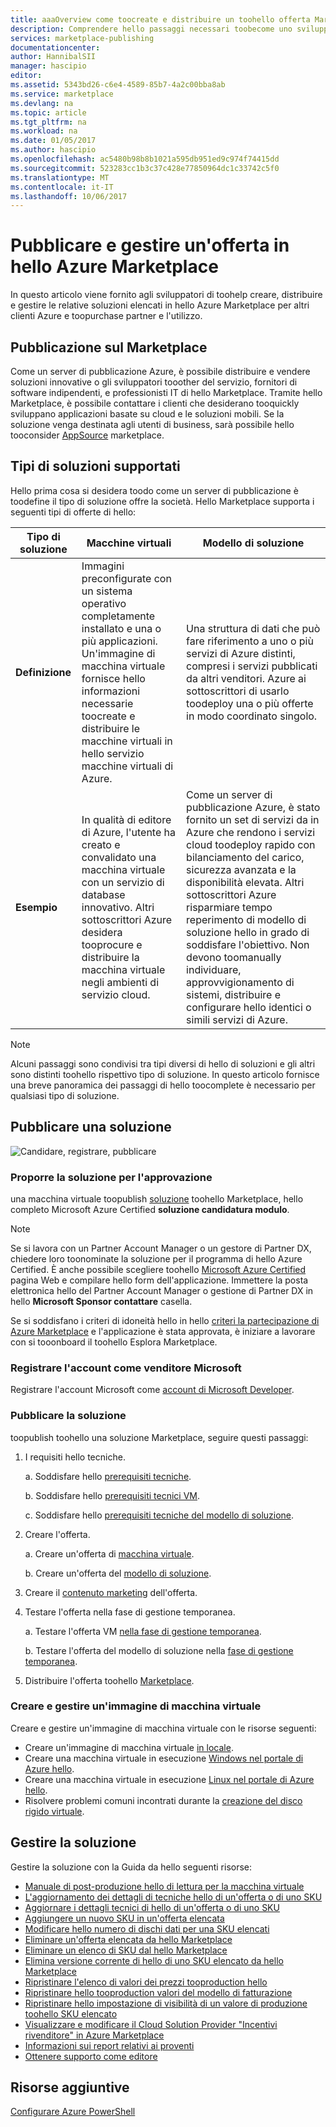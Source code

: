 ```yaml
---
title: aaaOverview come toocreate e distribuire un toohello offerta Marketplace | Documenti Microsoft
description: Comprendere hello passaggi necessari toobecome uno sviluppatore di Microsoft approvato e creare e distribuire un'immagine di macchina virtuale, un modello, servizio dati o servizio sviluppatore in hello Azure Marketplace
services: marketplace-publishing
documentationcenter: 
author: HannibalSII
manager: hascipio
editor: 
ms.assetid: 5343bd26-c6e4-4589-85b7-4a2c00bba8ab
ms.service: marketplace
ms.devlang: na
ms.topic: article
ms.tgt_pltfrm: na
ms.workload: na
ms.date: 01/05/2017
ms.author: hascipio
ms.openlocfilehash: ac5480b98b8b1021a595db951ed9c974f74415dd
ms.sourcegitcommit: 523283cc1b3c37c428e77850964dc1c33742c5f0
ms.translationtype: MT
ms.contentlocale: it-IT
ms.lasthandoff: 10/06/2017
---
```

# <a name="publish-and-manage-an-offer-in-hello-azure-marketplace"></a>Pubblicare e gestire un'offerta in hello Azure Marketplace
In questo articolo viene fornito agli sviluppatori di toohelp creare, distribuire e gestire le relative soluzioni elencati in hello Azure Marketplace per altri clienti Azure e toopurchase partner e l'utilizzo.

## <a name="marketplace-publishing"></a>Pubblicazione sul Marketplace
Come un server di pubblicazione Azure, è possibile distribuire e vendere soluzioni innovative o gli sviluppatori tooother del servizio, fornitori di software indipendenti, e professionisti IT di hello Marketplace. Tramite hello Marketplace, è possibile contattare i clienti che desiderano tooquickly sviluppano applicazioni basate su cloud e le soluzioni mobili. Se la soluzione venga destinata agli utenti di business, sarà possibile hello tooconsider [AppSource](http://appsource.microsoft.com) marketplace.


## <a name="supported-types-of-solutions"></a>Tipi di soluzioni supportati
Hello prima cosa si desidera toodo come un server di pubblicazione è toodefine il tipo di soluzione offre la società. Hello Marketplace supporta i seguenti tipi di offerte di hello:

|Tipo di soluzione|Macchine virtuali|Modello di soluzione|
|---|---|---|
|**Definizione**|Immagini preconfigurate con un sistema operativo completamente installato e una o più applicazioni. Un'immagine di macchina virtuale fornisce hello informazioni necessarie toocreate e distribuire le macchine virtuali in hello servizio macchine virtuali di Azure.|Una struttura di dati che può fare riferimento a uno o più servizi di Azure distinti, compresi i servizi pubblicati da altri venditori. Azure ai sottoscrittori di usarlo toodeploy una o più offerte in modo coordinato singolo.|
|**Esempio**|In qualità di editore di Azure, l'utente ha creato e convalidato una macchina virtuale con un servizio di database innovativo. Altri sottoscrittori Azure desidera tooprocure e distribuire la macchina virtuale negli ambienti di servizio cloud.|Come un server di pubblicazione Azure, è stato fornito un set di servizi da in Azure che rendono i servizi cloud toodeploy rapido con bilanciamento del carico, sicurezza avanzata e la disponibilità elevata. Altri sottoscrittori Azure risparmiare tempo reperimento di modello di soluzione hello in grado di soddisfare l'obiettivo. Non devono toomanually individuare, approvvigionamento di sistemi, distribuire e configurare hello identici o simili servizi di Azure.|

> [!NOTE]
> Alcuni passaggi sono condivisi tra tipi diversi di hello di soluzioni e gli altri sono distinti toohello rispettivo tipo di soluzione. In questo articolo fornisce una breve panoramica dei passaggi di hello toocomplete è necessario per qualsiasi tipo di soluzione.

## <a name="publish-a-solution"></a>Pubblicare una soluzione
![Candidare, registrare, pubblicare](media/marketplace-publishing-getting-started/img01.png)

### <a name="nominate-your-solution-for-pre-approval"></a>Proporre la soluzione per l'approvazione
una macchina virtuale toopublish [soluzione](https://createopportunity.azurewebsites.net) toohello Marketplace, hello completo Microsoft Azure Certified **soluzione candidatura modulo**.

>[!NOTE]
> Se si lavora con un Partner Account Manager o un gestore di Partner DX, chiedere loro toonominate la soluzione per il programma di hello Azure Certified. È anche possibile scegliere toohello [Microsoft Azure Certified](http://createopportunity.azurewebsites.net) pagina Web e compilare hello form dell'applicazione. Immettere la posta elettronica hello del Partner Account Manager o gestione di Partner DX in hello **Microsoft Sponsor contattare** casella.

Se si soddisfano i criteri di idoneità hello in hello [criteri la partecipazione di Azure Marketplace](http://go.microsoft.com/fwlink/?LinkID=526833) e l'applicazione è stata approvata, è iniziare a lavorare con si tooonboard il toohello Esplora Marketplace.

### <a name="register-your-account-as-a-microsoft-seller"></a>Registrare l'account come venditore Microsoft
Registrare l'account Microsoft come [account di Microsoft Developer](marketplace-publishing-accounts-creation-registration.md).

### <a name="publish-your-solution"></a>Pubblicare la soluzione
toopublish toohello una soluzione Marketplace, seguire questi passaggi:
1. I requisiti hello tecniche.

    a. Soddisfare hello [prerequisiti tecniche](marketplace-publishing-pre-requisites.md).

    b. Soddisfare hello [prerequisiti tecnici VM](marketplace-publishing-vm-image-creation-prerequisites.md).

    c. Soddisfare hello [prerequisiti tecniche del modello di soluzione](marketplace-publishing-solution-template-creation-prerequisites.md).

2. Creare l'offerta.

    a. Creare un'offerta di [macchina virtuale](marketplace-publishing-vm-image-creation.md).

    b. Creare un'offerta del [modello di soluzione](marketplace-publishing-solution-template-creation.md).

3. Creare il [contenuto marketing](marketplace-publishing-push-to-staging.md) dell'offerta.

4. Testare l'offerta nella fase di gestione temporanea.

    a. Testare l'offerta VM [nella fase di gestione temporanea](marketplace-publishing-vm-image-test-in-staging.md).

    b. Testare l'offerta del modello di soluzione nella [fase di gestione temporanea](marketplace-publishing-solution-template-test-in-staging.md).

5. Distribuire l'offerta toohello [Marketplace](marketplace-publishing-push-to-production.md).


### <a name="create-and-manage-a-virtual-machine-image"></a>Creare e gestire un'immagine di macchina virtuale
Creare e gestire un'immagine di macchina virtuale con le risorse seguenti:
* Creare un'immagine di macchina virtuale [in locale](marketplace-publishing-vm-image-creation-on-premise.md).
* Creare una macchina virtuale in esecuzione [Windows nel portale di Azure hello](../virtual-machines/virtual-machines-windows-hero-tutorial.md?toc=%2fazure%2fvirtual-machines%2fwindows%2ftoc.json).
* Creare una macchina virtuale in esecuzione [Linux nel portale di Azure hello](../virtual-machines/linux/quick-create-portal.md?toc=%2fazure%2fvirtual-machines%2flinux%2ftoc.json).
* Risolvere problemi comuni incontrati durante la [creazione del disco rigido virtuale](marketplace-publishing-vm-image-creation-troubleshooting.md).

## <a name="manage-your-solution"></a>Gestire la soluzione
Gestire la soluzione con la Guida da hello seguenti risorse:
* [Manuale di post-produzione hello di lettura per la macchina virtuale](marketplace-publishing-vm-image-post-publishing.md)
* [L'aggiornamento dei dettagli di tecniche hello di un'offerta o di uno SKU](marketplace-publishing-vm-image-post-publishing.md#update-the-nontechnical-details-of-an-offer-or-a-sku)
* [Aggiornare i dettagli tecnici di hello di un'offerta o di uno SKU](marketplace-publishing-vm-image-post-publishing.md#update-the-technical-details-of-a-sku)
* [Aggiungere un nuovo SKU in un'offerta elencata](marketplace-publishing-vm-image-post-publishing.md#add-a-new-sku-under-a-listed-offer)
* [Modificare hello numero di dischi dati per una SKU elencati](marketplace-publishing-vm-image-post-publishing.md#change-the-data-disk-count-for-a-listed-sku)
* [Eliminare un'offerta elencata da hello Marketplace](marketplace-publishing-vm-image-post-publishing.md)
* [Eliminare un elenco di SKU dal hello Marketplace](marketplace-publishing-vm-image-post-publishing.md#delete-a-listed-sku-from-the-marketplace)
* [Elimina versione corrente di hello di uno SKU elencato da hello Marketplace](marketplace-publishing-vm-image-post-publishing.md#delete-the-current-version-of-a-listed-sku-from-the-marketplace)
* [Ripristinare l'elenco di valori dei prezzi tooproduction hello](marketplace-publishing-vm-image-post-publishing.md#revert-the-listing-price-to-production-values)
* [Ripristinare hello tooproduction valori del modello di fatturazione](marketplace-publishing-vm-image-post-publishing.md#revert-the-billing-model-to-production-values)
* [Ripristinare hello impostazione di visibilità di un valore di produzione toohello SKU elencato](marketplace-publishing-vm-image-post-publishing.md#revert-the-visibility-setting-of-a-listed-sku-to-the-production-value)
* [Visualizzare e modificare il Cloud Solution Provider "Incentivi rivenditore" in Azure Marketplace](marketplace-publishing-csp-incentive.md)
* [Informazioni sui report relativi ai proventi](marketplace-publishing-report-payout.md)
* [Ottenere supporto come editore](marketplace-publishing-get-publisher-support.md)

## <a name="additional-resources"></a>Risorse aggiuntive
[Configurare Azure PowerShell](marketplace-publishing-powershell-setup.md)
